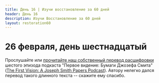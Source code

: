```yaml
---
title: Дeнь 16 | Изучи восстановление за 60 дней
header: День 16
description: Изучи Восстановление за 60 дней
layout: restoration60
---
```


# 26 февраля, день шестнадцатый

Прослушайте или [прочитайте наш собственный перевод расшифровки](/restoration60/articles/podcast_first_vision_episode_6) шестого эпизода подкаста "Первое видение: Бумаги Джозефа Смита" ([The First Vision: A Joseph Smith Papers Podcast](https://www.josephsmithpapers.org/articles/the-first-vision-a-joseph-smith-papers-podcast)). Автору нелегко дался перевод такого длинного текста -- скажите ему спасибо.